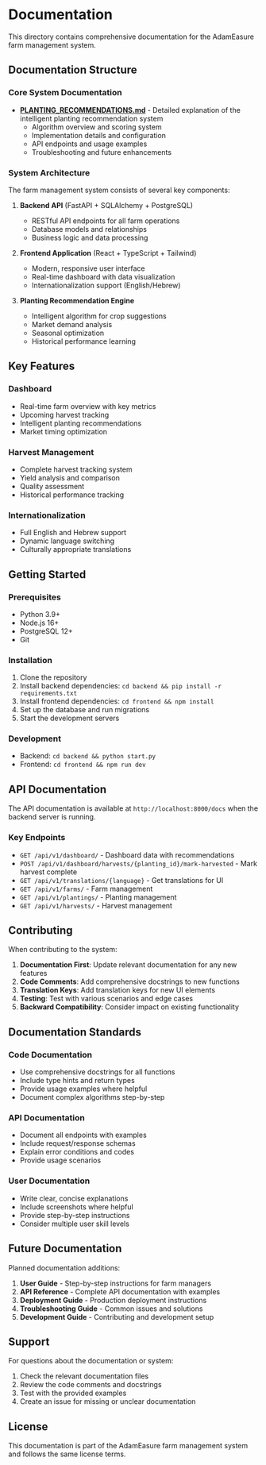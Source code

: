 # Documentation

This directory contains comprehensive documentation for the AdamEasure farm management system.

## Documentation Structure

### Core System Documentation

- **[PLANTING_RECOMMENDATIONS.md](./PLANTING_RECOMMENDATIONS.md)** - Detailed explanation of the intelligent planting recommendation system
  - Algorithm overview and scoring system
  - Implementation details and configuration
  - API endpoints and usage examples
  - Troubleshooting and future enhancements

### System Architecture

The farm management system consists of several key components:

1. **Backend API** (FastAPI + SQLAlchemy + PostgreSQL)
   - RESTful API endpoints for all farm operations
   - Database models and relationships
   - Business logic and data processing

2. **Frontend Application** (React + TypeScript + Tailwind)
   - Modern, responsive user interface
   - Real-time dashboard with data visualization
   - Internationalization support (English/Hebrew)

3. **Planting Recommendation Engine**
   - Intelligent algorithm for crop suggestions
   - Market demand analysis
   - Seasonal optimization
   - Historical performance learning

## Key Features

### Dashboard
- Real-time farm overview with key metrics
- Upcoming harvest tracking
- Intelligent planting recommendations
- Market timing optimization

### Harvest Management
- Complete harvest tracking system
- Yield analysis and comparison
- Quality assessment
- Historical performance tracking

### Internationalization
- Full English and Hebrew support
- Dynamic language switching
- Culturally appropriate translations

## Getting Started

### Prerequisites
- Python 3.9+
- Node.js 16+
- PostgreSQL 12+
- Git

### Installation
1. Clone the repository
2. Install backend dependencies: `cd backend && pip install -r requirements.txt`
3. Install frontend dependencies: `cd frontend && npm install`
4. Set up the database and run migrations
5. Start the development servers

### Development
- Backend: `cd backend && python start.py`
- Frontend: `cd frontend && npm run dev`

## API Documentation

The API documentation is available at `http://localhost:8000/docs` when the backend server is running.

### Key Endpoints
- `GET /api/v1/dashboard/` - Dashboard data with recommendations
- `POST /api/v1/dashboard/harvests/{planting_id}/mark-harvested` - Mark harvest complete
- `GET /api/v1/translations/{language}` - Get translations for UI
- `GET /api/v1/farms/` - Farm management
- `GET /api/v1/plantings/` - Planting management
- `GET /api/v1/harvests/` - Harvest management

## Contributing

When contributing to the system:

1. **Documentation First**: Update relevant documentation for any new features
2. **Code Comments**: Add comprehensive docstrings to new functions
3. **Translation Keys**: Add translation keys for new UI elements
4. **Testing**: Test with various scenarios and edge cases
5. **Backward Compatibility**: Consider impact on existing functionality

## Documentation Standards

### Code Documentation
- Use comprehensive docstrings for all functions
- Include type hints and return types
- Provide usage examples where helpful
- Document complex algorithms step-by-step

### API Documentation
- Document all endpoints with examples
- Include request/response schemas
- Explain error conditions and codes
- Provide usage scenarios

### User Documentation
- Write clear, concise explanations
- Include screenshots where helpful
- Provide step-by-step instructions
- Consider multiple user skill levels

## Future Documentation

Planned documentation additions:

1. **User Guide** - Step-by-step instructions for farm managers
2. **API Reference** - Complete API documentation with examples
3. **Deployment Guide** - Production deployment instructions
4. **Troubleshooting Guide** - Common issues and solutions
5. **Development Guide** - Contributing and development setup

## Support

For questions about the documentation or system:

1. Check the relevant documentation files
2. Review the code comments and docstrings
3. Test with the provided examples
4. Create an issue for missing or unclear documentation

## License

This documentation is part of the AdamEasure farm management system and follows the same license terms. 